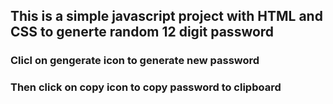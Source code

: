 ## This is a simple javascript project with HTML and CSS to generte random 12 digit password

### Clicl on gengerate icon to generate new password
### Then click on copy icon to copy password to clipboard
